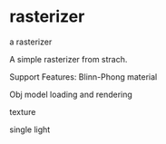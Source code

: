 # rasterizer
a rasterizer

A simple rasterizer from strach.


Support Features:
  Blinn-Phong material
  
  Obj model loading and rendering
  
  texture
  
  single light
  
